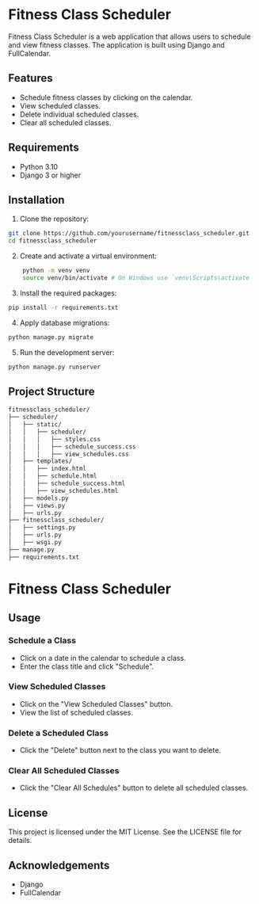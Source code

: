 # Fitness Class Scheduler

Fitness Class Scheduler is a web application that allows users to schedule and view fitness classes. The application is built using Django and FullCalendar.

## Features

- Schedule fitness classes by clicking on the calendar.
- View scheduled classes.
- Delete individual scheduled classes.
- Clear all scheduled classes.

## Requirements

- Python 3.10
- Django 3 or higher

## Installation

1. Clone the repository:

```sh
git clone https://github.com/yourusername/fitnessclass_scheduler.git
cd fitnessclass_scheduler
```

2. Create and activate a virtual environment:
```sh 
    python -m venv venv
    source venv/bin/activate # On Windows use `venv\Scripts\activate
```  

3. Install the required packages:
```sh
pip install -r requirements.txt
```

4. Apply database migrations:
```sh
python manage.py migrate
```

5. Run the development server:
```sh
python manage.py runserver
```

## Project Structure

```markdown
fitnessclass_scheduler/
├── scheduler/
│   ├── static/
│   │   ├── scheduler/
│   │   │   ├── styles.css
│   │   │   ├── schedule_success.css
│   │   │   ├── view_schedules.css
│   ├── templates/
│   │   ├── index.html
│   │   ├── schedule.html
│   │   ├── schedule_success.html
│   │   ├── view_schedules.html
│   ├── models.py
│   ├── views.py
│   ├── urls.py
├── fitnessclass_scheduler/
│   ├── settings.py
│   ├── urls.py
│   ├── wsgi.py
├── manage.py
├── requirements.txt
```

# Fitness Class Scheduler

## Usage

### Schedule a Class
- Click on a date in the calendar to schedule a class.
- Enter the class title and click "Schedule".

### View Scheduled Classes
- Click on the "View Scheduled Classes" button.
- View the list of scheduled classes.

### Delete a Scheduled Class
- Click the "Delete" button next to the class you want to delete.

### Clear All Scheduled Classes
- Click the "Clear All Schedules" button to delete all scheduled classes.

## License
This project is licensed under the MIT License. See the LICENSE file for details.

## Acknowledgements
- Django
- FullCalendar

